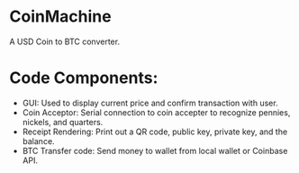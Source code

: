 CoinMachine
===========

A USD Coin to BTC converter.

Code Components:
================

* GUI: Used to display current price and confirm transaction with user.
* Coin Acceptor: Serial connection to coin accepter to recognize pennies, nickels, and quarters.
* Receipt Rendering: Print out a QR code, public key, private key, and the balance.
* BTC Transfer code: Send money to wallet from local wallet or Coinbase API.
